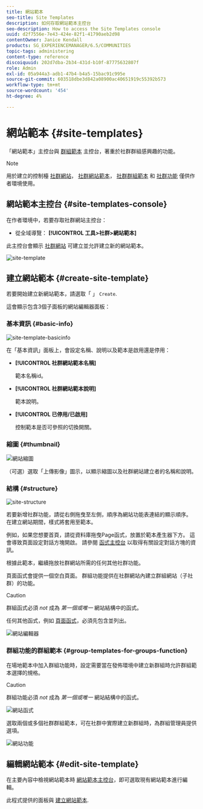 ```yaml
---
title: 網站範本
seo-title: Site Templates
description: 如何存取網站範本主控台
seo-description: How to access the Site Templates console
uuid: d2f7556e-7e43-424e-82f1-41790aeb2d98
contentOwner: Janice Kendall
products: SG_EXPERIENCEMANAGER/6.5/COMMUNITIES
topic-tags: administering
content-type: reference
discoiquuid: 202d7dba-2b34-431d-b10f-87775632807f
role: Admin
exl-id: 05a944a3-adb1-47b4-b4a5-15bac91c995e
source-git-commit: 603518dbe3d842a08900ac40651919c55392b573
workflow-type: tm+mt
source-wordcount: '454'
ht-degree: 4%

---
```


# 網站範本 {#site-templates}

「網站範本」主控台與 [群組範本](tools-groups.md) 主控台，著重於社群群組感興趣的功能。

>[!NOTE]
>
>用於建立的控制檯 [社群網站](sites-console.md)， [社群網站範本](sites.md)， [社群群組範本](tools-groups.md) 和 [社群功能](functions.md) 僅供作者環境使用。

## 網站範本主控台 {#site-templates-console}

在作者環境中，若要存取社群網站主控台：

* 從全域導覽： **[!UICONTROL 工具>社群>網站範本]**

此主控台會顯示 [社群網站](sites-console.md) 可建立並允許建立新的網站範本。

![site-template](assets/site-template.png)

## 建立網站範本 {#create-site-template}

若要開始建立新網站範本，請選取「 」 `Create`.

這會顯示包含3個子面板的網站編輯器面板：

### 基本資訊 {#basic-info}

![site-template-basicinfo](assets/site-template-basicinfo.png)

在「基本資訊」面板上，會設定名稱、說明以及範本是啟用還是停用：

* **[!UICONTROL 社群網站範本名稱]**

   範本名稱id。

* **[!UICONTROL 社群網站範本說明]**

   範本說明。

* **[!UICONTROL 已停用/已啟用]**

   控制範本是否可參照的切換開關。

### 縮圖 {#thumbnail}

![網站縮圖](assets/site-thumbnail.png)

（可選）選取「上傳影像」圖示，以顯示縮圖以及社群網站建立者的名稱和說明。

### 結構 {#structure}

![site-structure](assets/site-structure.png)

若要新增社群功能，請從右側拖曳至左側，順序為網站功能表連結的顯示順序。 在建立網站期間，樣式將套用至範本。

例如，如果您想要首頁，請從資料庫拖曳Page函式，放置於範本產生器下方。 這會導致頁面設定對話方塊開啟。 請參閱 [函式主控台](functions.md) 以取得有關設定對話方塊的資訊。

根據此範本，繼續拖放社群網站所需的任何其他社群功能。

頁面函式會提供一個空白頁面。 群組功能提供在社群網站內建立群組網站（子社群）的功能。

>[!CAUTION]
>
>群組函式必須 *not* 成為 *第一個或唯一* 網站結構中的函式。
>
>任何其他函式，例如 [頁面函式](functions.md#page-function)，必須先包含並列出。

![網站編輯器](assets/site-editor.png)

### 群組功能的群組範本 {#group-templates-for-groups-function}

在場地範本中加入群組功能時，設定需要當在發佈環境中建立新群組時允許群組範本選擇的規格。

>[!CAUTION]
>
>群組功能必須 *not* 成為 *第一個或唯一* 網站結構中的函式。

![網站函式](assets/site-functions.png)

選取兩個或多個社群群組範本，可在社群中實際建立新群組時，為群組管理員提供選項。

![網站功能](assets/site-functions1.png)

## 編輯網站範本 {#edit-site-template}

在主要內容中檢視網站範本時 [網站範本主控台](#site-templates-console)，即可選取現有網站範本進行編輯。

此程式提供的面板與 [建立網站範本](#create-site-template).
